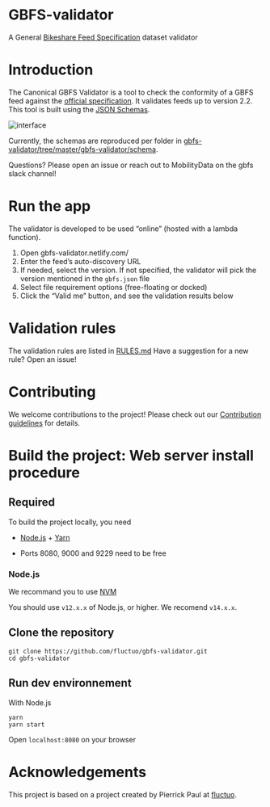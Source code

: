 # GBFS-validator

A General [Bikeshare Feed Specification](https://github.com/NABSA/gbfs) dataset validator

# Introduction

The Canonical GBFS Validator is a tool to check the conformity of a GBFS feed against the [official specification](https://github.com/NABSA/gbfs/blob/master/gbfs.md).
It validates feeds up to version 2.2.
This tool is built using the [JSON Schemas](https://github.com/NABSA/gbfs/blob/master/gbfs.md).

![interface](https://user-images.githubusercontent.com/63653518/134184388-3dca67a5-bd92-4101-bf5e-c6f07f42b44b.png)

Currently, the schemas are reproduced per folder in [gbfs-validator/tree/master/gbfs-validator/schema](https://github.com/fluctuo/gbfs-validator/tree/master/gbfs-validator/schema).

Questions? Please open an issue or reach out to MobilityData on the gbfs slack channel!

# Run the app

The validator is developed to be used “online” (hosted with a lambda function).

1.  Open gbfs-validator.netlify.com/
2.  Enter the feed’s auto-discovery URL
3.  If needed, select the version. If not specified, the validator will pick the version mentioned in the `gbfs.json` file
4.  Select file requirement options (free-floating or docked)
5.  Click the “Valid me” button, and see the validation results below

# Validation rules

The validation rules are listed in [RULES.md](/RULES.md)
Have a suggestion for a new rule? Open an issue!

# Contributing

We welcome contributions to the project! Please check out our [Contribution guidelines](/CONTRIBUTING.md) for details.

# Build the project: Web server install procedure

## Required

To build the project locally, you need

- [Node.js](https://nodejs.org/en/download/) + [Yarn](https://classic.yarnpkg.com/en/docs/install/)

- Ports 8080, 9000 and 9229 need to be free

### Node.js

We recommand you to use [NVM](https://github.com/nvm-sh/nvm#installing-and-updating)

You should use `v12.x.x` of Node.js, or higher. We recomend `v14.x.x`.

## Clone the repository

```shell
git clone https://github.com/fluctuo/gbfs-validator.git
cd gbfs-validator
```

## Run dev environnement

With Node.js

```shell
yarn
yarn start
```

Open `localhost:8080` on your browser

# Acknowledgements
This project is based on a project created by Pierrick Paul at [fluctuo](https://fluctuo.com/).
